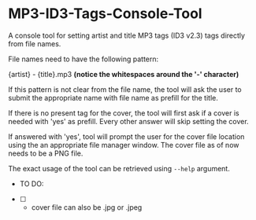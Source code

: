 # MP3-ID3-Tags-Console-Tool

A console tool for setting artist and title MP3 tags (ID3 v2.3) tags directly from file names. 

File names need to have the following pattern: 

{artist} - {title}.mp3 **(notice the whitespaces around the '-' character)**

If this pattern is not clear from the file name, the tool will ask the user to submit the appropriate name with file name as prefill for the title. 

If there is no present tag for the cover, the tool will first ask if a cover is needed with 'yes' as prefill. Every other answer will skip setting the cover.

If answered with 'yes', tool will prompt the user for the cover file location using the an appropriate file manager window. The cover file as of now needs to be a PNG file. 

The exact usage of the tool can be retrieved using `--help` argument.

- TO DO:
- [ ] - cover file can also be .jpg or .jpeg 